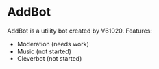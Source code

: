 # AddBot
AddBot is a utility bot created by V61020.
Features:
- Moderation (needs work)
- Music (not started)
- Cleverbot (not started)
